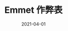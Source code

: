 ---
index: 1
title: Emmet 作弊表
description: Emmet 常用语法总结
icon: magic
date: 2021-04-01
category:
  - 学习笔记
tag:
  - 技巧
---